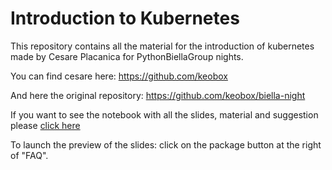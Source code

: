 # Introduction to Kubernetes

This repository contains all the material for the introduction of kubernetes made by Cesare Placanica for PythonBiellaGroup nights.

You can find cesare here: https://github.com/keobox

And here the original repository: https://github.com/keobox/biella-night

If you want to see the notebook with all the slides, material and suggestion please [click here](https://nbviewer.org/github/keobox/biella-night/blob/main/Kubernetes.ipynb)

To launch the preview of the slides: click on the package button at the right of "FAQ".

